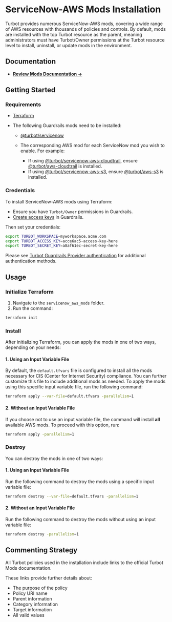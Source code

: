 # ServiceNow-AWS Mods Installation

Turbot provides numerous ServiceNow-AWS mods, covering a wide range of AWS resources with thousands of policies and controls. By default, mods are installed with the top Turbot resource as the parent, meaning administrators must have Turbot/Owner permissions at the Turbot resource level to install, uninstall, or update mods in the environment.

## Documentation

- **[Review Mods Documentation →](https://turbot.com/guardrails/docs/mods)**

## Getting Started

### Requirements

- [Terraform](https://developer.hashicorp.com/terraform/install)
- The following Guardrails mods need to be installed:

  - [@turbot/servicenow](https://hub.guardrails.turbot.com/mods/servicenow/mods/servicenow)
  - The corresponding AWS mod for each ServiceNow mod you wish to enable. For example:

    - If using [@turbot/servicenow-aws-cloudtrail](https://hub.guardrails.turbot.com/mods/servicenow/mods/servicenow-aws-cloudtrail), ensure [@turbot/aws-cloudtrail](https://hub.guardrails.turbot.com/mods/aws/mods/aws-cloudtrail) is installed.
    - If using [@turbot/servicenow-aws-s3](https://hub.guardrails.turbot.com/mods/servicenow/mods/servicenow-aws-s3), ensure [@turbot/aws-s3](https://hub.guardrails.turbot.com/mods/aws/mods/aws-s3) is installed.

### Credentials

To install ServiceNow-AWS mods using Terraform:

- Ensure you have `Turbot/Owner` permissions in Guardrails.
- [Create access keys](https://turbot.com/guardrails/docs/guides/iam/access-keys#generate-a-new-guardrails-api-access-key) in Guardrails.

Then set your credentials:

```sh
export TURBOT_WORKSPACE=myworkspace.acme.com
export TURBOT_ACCESS_KEY=acce6ac5-access-key-here
export TURBOT_SECRET_KEY=a8af61ec-secret-key-here
```

Please see [Turbot Guardrails Provider authentication](https://registry.terraform.io/providers/turbot/turbot/latest/docs#authentication) for additional authentication methods.

## Usage

### Initialize Terraform

1. Navigate to the `servicenow_aws_mods` folder.
2. Run the command:

```sh
terraform init
```

### Install

After initializing Terraform, you can apply the mods in one of two ways, depending on your needs:

#### 1. Using an Input Variable File

By default, the `default.tfvars` file is configured to install all the mods necessary for CIS (Center for Internet Security) compliance. You can further customize this file to include additional mods as needed. To apply the mods using this specific input variable file, run the following command:

```sh
terraform apply --var-file=default.tfvars -parallelism=1
```

#### 2. Without an Input Variable File

If you choose not to use an input variable file, the command will install **all** available AWS mods. To proceed with this option, run:

```sh
terraform apply -parallelism=1
```

### Destroy

You can destroy the mods in one of two ways:

#### 1. Using an Input Variable File

Run the following command to destroy the mods using a specific input variable file:

```sh
terraform destroy --var-file=default.tfvars -parallelism=1
```

#### 2. Without an Input Variable File

Run the following command to destroy the mods without using an input variable file:

```sh
terraform destroy -parallelism=1
```

## Commenting Strategy

All Turbot policies used in the installation include links to the official Turbot Mods documentation.

These links provide further details about:

- The purpose of the policy
- Policy URI name
- Parent information
- Category information
- Target information
- All valid values
